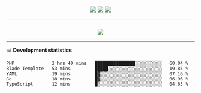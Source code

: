 <h3 align="center">
  <a href="https://github.com/hwalker928">
      <img src="https://img.shields.io/github/followers/hwalker928?label=Followers&style=for-the-badge&color=lightblue">
  </a>
  <a href="https://harryw.link/discord" alt="Discord">
      <img src="https://img.shields.io/discord/738451951758606336?label=discord&style=for-the-badge&color=lightblue"/>
  </a>
  <a href="https://harryw.link/sparked" alt="Sparked Host">
      <img src="https://img.shields.io/static/v1?label=Sponsor&message=Sparked%20Host&color=yellow&style=for-the-badge"/>
  </a>
</h3>

<hr>


<h3 align="center">
  <a href="https://github.com/hwalker928">
      <img src="https://github-profile-trophy.vercel.app/?username=hwalker928&no-bg=true&no-frame=true">
  </a>
</h3>


<hr>

📊 **Development statistics**

<!--START_SECTION:waka-->

```text
PHP              2 hrs 40 mins   ███████████████░░░░░░░░░░   60.04 %
Blade Template   53 mins         █████░░░░░░░░░░░░░░░░░░░░   19.85 %
YAML             19 mins         █▓░░░░░░░░░░░░░░░░░░░░░░░   07.16 %
Go               18 mins         █▓░░░░░░░░░░░░░░░░░░░░░░░   06.96 %
TypeScript       12 mins         █░░░░░░░░░░░░░░░░░░░░░░░░   04.63 %
```

<!--END_SECTION:waka-->
